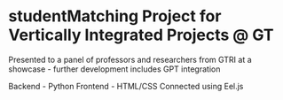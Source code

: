 ﻿# studentMatching Project for Vertically Integrated Projects @ GT

Presented to a panel of professors and researchers from GTRI at a showcase - further development includes GPT integration

Backend - Python
Frontend - HTML/CSS
Connected using Eel.js
